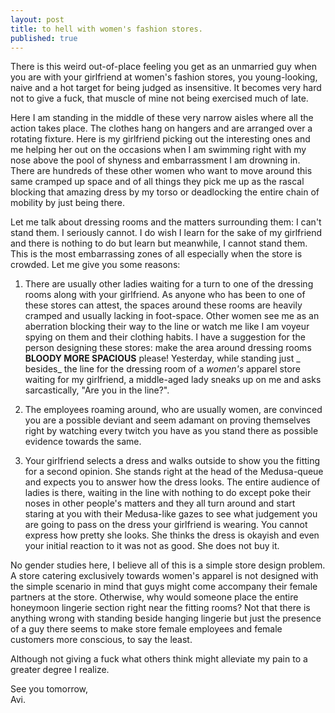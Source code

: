 ```yaml
---
layout: post
title: to hell with women's fashion stores.
published: true
---
```

There is this weird out-of-place feeling you get as an unmarried guy when you are with your girlfriend at women's fashion stores, you young-looking, naive and a hot target for being judged as insensitive. It becomes very hard not to give a fuck, that muscle of mine not being exercised much of late. 

Here I am standing in the middle of these very narrow aisles where all the action takes place. The clothes hang on hangers and are arranged over a rotating fixture. Here is my girlfriend picking out the interesting ones and me helping her out on the occasions when I am swimming right with my nose above the pool of shyness and embarrassment I am drowning in. There are hundreds of these other women who want to move around this same cramped up space and of all things they pick me up as the rascal blocking that amazing dress by my torso or deadlocking the entire chain of mobility by just being there.

Let me talk about dressing rooms and the matters surrounding them: I can't stand them. I seriously cannot. I do wish I learn for the sake of my girlfriend and there is nothing to do but learn but meanwhile, I cannot stand them. This is the most embarrassing zones of all especially when the store is crowded. Let me give you some reasons:

1. There are usually other ladies waiting for a turn to one of the dressing rooms along with your girlfriend. As anyone who has been to one of these stores can attest, the spaces around these rooms are heavily cramped and usually lacking in foot-space. Other women see me as an aberration blocking their way to the line or watch me like I am voyeur spying on them and their clothing habits. I have a suggestion for the person designing these stores: make the area around dressing rooms **BLOODY MORE SPACIOUS** please! Yesterday, while standing just _ besides_ the line for the dressing room of a _women's_ apparel store waiting for my girlfriend, a middle-aged lady sneaks up on me and asks sarcastically, "Are you in the line?".

2. The employees roaming around, who are usually women, are convinced you are a possible deviant and seem adamant on proving themselves right by watching every twitch you have as you stand there as possible evidence towards the same.

3. Your girlfriend selects a dress and walks outside to show you the fitting for a second opinion. She stands right at the head of the Medusa-queue and expects you to answer how the dress looks. The entire audience of ladies is there, waiting in the line with nothing to do except poke their noses in other people's matters and they all turn around and start staring at you with their Medusa-like gazes to see what judgement you are going to pass on the dress your girlfriend is wearing. You cannot express how pretty she looks. She thinks the dress is okayish and even your initial reaction to it was not as good. She does not buy it.

No gender studies here, I believe all of this is a simple store design problem. A store catering exclusively towards women's apparel is not designed with the simple scenario in mind that guys might come accompany their female partners at the store. Otherwise, why would someone place the entire honeymoon lingerie section right near the fitting rooms? Not that there is anything wrong with standing beside hanging lingerie but just the presence of a guy there seems to make store female employees and female customers more conscious, to say the least. 

Although not giving a fuck what others think might alleviate my pain to a greater degree I realize.

See you tomorrow,  
Avi.
